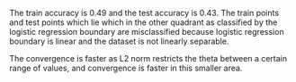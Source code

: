 The train accuracy is 0.49 and the test accuracy is 0.43. The train points and test points which lie which in the other quadrant as classified by the logistic regression boundary are misclassified because logistic regression boundary is linear and the dataset is not linearly separable.

The convergence is faster as L2 norm restricts the theta between a certain range of values, and convergence is faster in this smaller area.